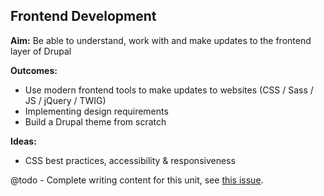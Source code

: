 Frontend Development
--------------------

__Aim:__ Be able to understand, work with and make updates to the frontend layer of Drupal

__Outcomes:__

* Use modern frontend tools to make updates to websites (CSS / Sass / JS / jQuery / TWIG)
* Implementing design requirements
* Build a Drupal theme from scratch

__Ideas:__

* CSS best practices, accessibility & responsiveness

@todo - Complete writing content for this unit, see [this issue](https://github.com/OpenDrupal/opendrupal/issues/20).
